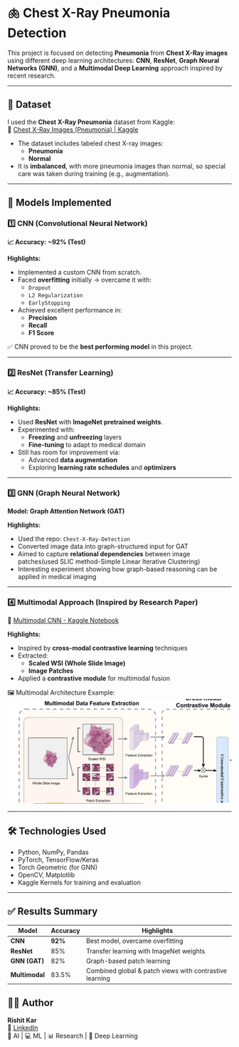 # 🫁 Chest X-Ray Pneumonia Detection

This project is focused on detecting **Pneumonia** from **Chest X-Ray images** using different deep learning architectures: **CNN**, **ResNet**, **Graph Neural Networks (GNN)**, and a **Multimodal Deep Learning** approach inspired by recent research.

---

## 📁 Dataset

I used the **Chest X-Ray Pneumonia** dataset from Kaggle:  
🔗 [Chest X-Ray Images (Pneumonia) | Kaggle](https://www.kaggle.com/datasets/paultimothymooney/chest-xray-pneumonia)

- The dataset includes labeled chest X-ray images:
  - **Pneumonia**
  - **Normal**
- It is **imbalanced**, with more pneumonia images than normal, so special care was taken during training (e.g., augmentation).

---

## 🧠 Models Implemented

### 1️⃣ CNN (Convolutional Neural Network)

**📈 Accuracy: ~92% (Test)**

**Highlights:**
- Implemented a custom CNN from scratch.
- Faced **overfitting** initially → overcame it with:
  - `Dropout`
  - `L2 Regularization`
  - `EarlyStopping`
- Achieved excellent performance in:
  - **Precision**
  - **Recall**
  - **F1 Score**

✅ CNN proved to be the **best performing model** in this project.

---

### 2️⃣ ResNet (Transfer Learning)

**📈 Accuracy: ~85% (Test)**

**Highlights:**
- Used **ResNet** with **ImageNet pretrained weights**.
- Experimented with:
  - **Freezing** and **unfreezing** layers
  - **Fine-tuning** to adapt to medical domain
- Still has room for improvement via:
  - Advanced **data augmentation**
  - Exploring **learning rate schedules** and **optimizers**

---

### 3️⃣ GNN (Graph Neural Network)

**Model: Graph Attention Network (GAT)**

**Highlights:**
- Used the repo: `Chest-X-Ray-Detection`
- Converted image data into graph-structured input for GAT
- Aimed to capture **relational dependencies** between image patches(used SLIC method-Simple Linear Iterative Clustering)
- Interesting experiment showing how graph-based reasoning can be applied in medical imaging

---

### 4️⃣ Multimodal Approach (Inspired by Research Paper)

🔗 [Multimodal CNN - Kaggle Notebook](https://www.kaggle.com/code/rishitkar/multimodalcnn)

**Highlights:**
- Inspired by **cross-modal contrastive learning** techniques
- Extracted:
  - **Scaled WSI (Whole Slide Image)**
  - **Image Patches**
- Applied a **contrastive module** for multimodal fusion

🖼️ Multimodal Architecture Example:
![Multimodal Architecture](Screenshot%202025-06-22%20163227.png)

---

## 🛠️ Technologies Used

- Python, NumPy, Pandas
- PyTorch, TensorFlow/Keras
- Torch Geometric (for GNN)
- OpenCV, Matplotlib
- Kaggle Kernels for training and evaluation

---

## ✅ Results Summary

| Model         | Accuracy | Highlights                                  |
|---------------|----------|---------------------------------------------|
| **CNN**       | **92%**  | Best model, overcame overfitting            |
| **ResNet**    | 85%      | Transfer learning with ImageNet weights     |
| **GNN (GAT)** | 82%     | Graph-based patch learning                  |
| **Multimodal**| 83.5%       | Combined global & patch views with contrastive learning |

## 👨‍💻 Author

**Rishit Kar**  
📧 [LinkedIn](https://www.linkedin.com/in/rishitkar/)  
🧠 AI | 💻 ML | 📊 Research | 🔬 Deep Learning

